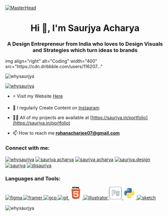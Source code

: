 [![MasterHead](https://opengraph.b-cdn.net/production/images/25eefb78-41b4-44dc-85ec-ae7c4b120f0d.png?token=vUwUWIc9HRBsKl5W8EvLmwG35ehL2FyYvzR-_extG5U&height=630&width=1200&expires=33269817660)](https://rishavchanda.io)
<h1 align="center">Hi 👋, I'm Saurjya Acharya</h1>
<h3 align="center">A Design Entrepreneur from India who loves to Design Visuals and Strategies which turn ideas to brands</h3>
img align="right" alt="Coding" width="400" src="https://cdn.dribbble.com/users/116207..."

<p align="left"> <img src="https://komarev.com/ghpvc/?username=whysaurjya&label=Profile%20views&color=0e75b6&style=flat" alt="whysaurjya" /> </p>

<p align="left"> <a href="https://twitter.com/whysaurjya" target="blank"><img src="https://img.shields.io/twitter/follow/whysaurjya?logo=twitter&style=for-the-badge" alt="whysaurjya" /></a> </p>

- ⚡ Visit my Website [Here](https://saurjya.in/)

- 📝 I regularly Create Content on [Instagram](https://www.instagram.com/saurjya.design/)

- 👨‍💻 All of my projects are available at [https://saurjya.in/portfolio](https://saurjya.in/portfolio)

- 📫 How to reach me **rohanacharjee07@gmail.com**

<h3 align="left">Connect with me:</h3>
<p align="left">
<a href="https://twitter.com/whysaurjya" target="blank"><img align="center" src="https://raw.githubusercontent.com/rahuldkjain/github-profile-readme-generator/master/src/images/icons/Social/twitter.svg" alt="whysaurjya" height="30" width="40" /></a>
<a href="https://linkedin.com/in/saurjya acharya" target="blank"><img align="center" src="https://raw.githubusercontent.com/rahuldkjain/github-profile-readme-generator/master/src/images/icons/Social/linked-in-alt.svg" alt="saurjya acharya" height="30" width="40" /></a>
<a href="https://fb.com/saurjya acharya" target="blank"><img align="center" src="https://raw.githubusercontent.com/rahuldkjain/github-profile-readme-generator/master/src/images/icons/Social/facebook.svg" alt="saurjya acharya" height="30" width="40" /></a>
<a href="https://instagram.com/saurjya.design" target="blank"><img align="center" src="https://raw.githubusercontent.com/rahuldkjain/github-profile-readme-generator/master/src/images/icons/Social/instagram.svg" alt="saurjya.design" height="30" width="40" /></a>
<a href="https://dribbble.com/saurjya" target="blank"><img align="center" src="https://raw.githubusercontent.com/rahuldkjain/github-profile-readme-generator/master/src/images/icons/Social/dribbble.svg" alt="saurjya" height="30" width="40" /></a>
<a href="https://medium.com/@saurjya" target="blank"><img align="center" src="https://raw.githubusercontent.com/rahuldkjain/github-profile-readme-generator/master/src/images/icons/Social/medium.svg" alt="@saurjya" height="30" width="40" /></a>
</p>

<h3 align="left">Languages and Tools:</h3>
<p align="left"> <a href="https://www.figma.com/" target="_blank" rel="noreferrer"> <img src="https://www.vectorlogo.zone/logos/figma/figma-icon.svg" alt="figma" width="40" height="40"/> </a> <a href="https://www.framer.com/" target="_blank" rel="noreferrer"> <img src="https://www.vectorlogo.zone/logos/framer/framer-icon.svg" alt="framer" width="40" height="40"/> </a> <a href="https://cloud.google.com" target="_blank" rel="noreferrer"> <img src="https://www.vectorlogo.zone/logos/google_cloud/google_cloud-icon.svg" alt="gcp" width="40" height="40"/> </a> <a href="https://git-scm.com/" target="_blank" rel="noreferrer"> <img src="https://www.vectorlogo.zone/logos/git-scm/git-scm-icon.svg" alt="git" width="40" height="40"/> </a> <a href="https://www.w3.org/html/" target="_blank" rel="noreferrer"> <img src="https://raw.githubusercontent.com/devicons/devicon/master/icons/html5/html5-original-wordmark.svg" alt="html5" width="40" height="40"/> </a> <a href="https://www.adobe.com/in/products/illustrator.html" target="_blank" rel="noreferrer"> <img src="https://www.vectorlogo.zone/logos/adobe_illustrator/adobe_illustrator-icon.svg" alt="illustrator" width="40" height="40"/> </a> <a href="https://www.photoshop.com/en" target="_blank" rel="noreferrer"> <img src="https://raw.githubusercontent.com/devicons/devicon/master/icons/photoshop/photoshop-line.svg" alt="photoshop" width="40" height="40"/> </a> <a href="https://www.python.org" target="_blank" rel="noreferrer"> <img src="https://raw.githubusercontent.com/devicons/devicon/master/icons/python/python-original.svg" alt="python" width="40" height="40"/> </a> <a href="https://www.sketch.com/" target="_blank" rel="noreferrer"> <img src="https://www.vectorlogo.zone/logos/sketchapp/sketchapp-icon.svg" alt="sketch" width="40" height="40"/> </a> </p>

<p><img align="center" src="https://github-readme-stats.vercel.app/api/top-langs?username=whysaurjya&show_icons=true&locale=en&layout=compact" alt="whysaurjya" /></p>
